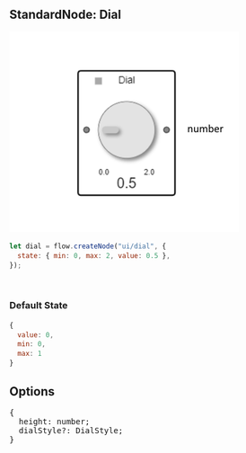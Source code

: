 ## StandardNode: Dial

<img class="zoomable" alt="Dial standard node" src="/images/standard-nodes/ui/dial.png" />

<Hierarchy :extend="{name: 'Node', link: '../../api/classes/node.html'}" />
<br/>

```js
let dial = flow.createNode("ui/dial", {
  state: { min: 0, max: 2, value: 0.5 },
});
```

<br/>

### Default State

```js
{
  value: 0,
  min: 0,
  max: 1
}
```

## Options

<pre>
{
  height: number;
  dialStyle?: <Ref to="../../api/interfaces/dial-style">DialStyle</Ref>;
}
</pre>

